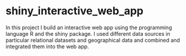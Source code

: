 # shiny_interactive_web_app

In this project I build an interactive web app using the programming language R and the shiny package.
I used different data sources in particular relational datasets and geographical data and combined and integrated them into the web app.
